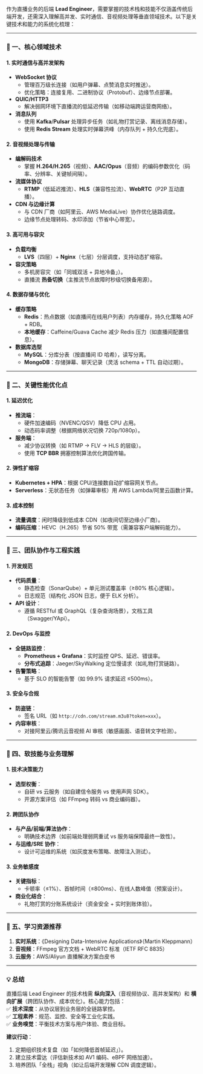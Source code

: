 作为直播业务的后端 **Lead Engineer**，需要掌握的技术栈和技能不仅涵盖传统后端开发，还需深入理解高并发、实时通信、音视频处理等垂直领域技术。以下是关键技术和能力的系统化梳理：

---

### **📌 一、核心领域技术**
#### **1. 实时通信与高并发架构**
- **WebSocket 协议**  
  - 管理百万级长连接（如用户弹幕、点赞消息实时推送）。  
  - 优化策略：连接复用、二进制协议（Protobuf）、边缘节点部署。  
- **QUIC/HTTP3**  
  - 解决弱网环境下直播流的低延迟传输（如移动端跨运营商网络）。  
- **消息队列**  
  - 使用 **Kafka**/**Pulsar** 处理异步任务（如礼物打赏记录、离线消息存储）。  
  - 使用 **Redis Stream** 处理实时弹幕洪峰（内存队列 + 持久化兜底）。  

#### **2. 音视频处理与传输**
- **编解码技术**  
  - 掌握 **H.264/H.265**（视频）、**AAC/Opus**（音频）的编码参数优化（码率、分辨率、关键帧间隔）。  
- **流媒体协议**  
  - **RTMP**（低延迟推流）、**HLS**（兼容性拉流）、**WebRTC**（P2P 互动直播）。  
- **CDN 与边缘计算**  
  - 与 CDN 厂商（如阿里云、AWS MediaLive）协作优化链路调度。  
  - 边缘节点处理转码、水印添加（节省中心带宽）。  

#### **3. 高可用与容灾**
- **负载均衡**  
  - **LVS**（四层）+ **Nginx**（七层）分层调度，支持动态扩缩容。  
- **容灾策略**  
  - 多机房容灾（如「同城双活 + 异地冷备」）。  
  - 直播流 **热备切换**（主推流节点故障时秒级切换备用源）。  

#### **4. 数据存储与优化**
- **缓存策略**  
  - **Redis**：热点数据（如直播间在线用户列表）内存缓存，持久化策略 AOF + RDB。  
  - **本地缓存**：Caffeine/Guava Cache 减少 Redis 压力（如直播间配置信息）。  
- **数据库选型**  
  - **MySQL**：分库分表（按直播间 ID 哈希），读写分离。  
  - **MongoDB**：存储弹幕、聊天记录（灵活 schema + TTL 自动过期）。  

---

### **📌 二、关键性能优化点**
#### **1. 延迟优化**
- **推流端**：  
  - 硬件加速编码（NVENC/QSV）降低 CPU 占用。  
  - 动态码率调整（根据网络状况切换 720p/1080p）。  
- **服务端**：  
  - 减少协议转换（如 RTMP → FLV → HLS 的层级）。  
  - 使用 **TCP BBR** 拥塞控制算法优化跨国传输。  

#### **2. 弹性扩缩容**
- **Kubernetes + HPA**：根据 CPU/连接数自动扩缩容网关节点。  
- **Serverless**：无状态任务（如弹幕审核）用 AWS Lambda/阿里云函数计算。  

#### **3. 成本控制**
- **流量调度**：闲时降级到低成本 CDN（如夜间切至边缘小厂商）。  
- **编码压缩**：HEVC（H.265）节省 50% 带宽（需兼容客户端解码能力）。  

---

### **📌 三、团队协作与工程实践**
#### **1. 开发规范**
- **代码质量**：  
  - 静态检查（SonarQube）+ 单元测试覆盖率（≥80% 核心逻辑）。  
  - 日志规范（结构化 JSON 日志，便于 ELK 分析）。  
- **API 设计**：  
  - 遵循 RESTful 或 GraphQL（复杂查询场景），文档工具（Swagger/YApi）。  

#### **2. DevOps 与监控**
- **全链路监控**：  
  - **Prometheus + Grafana**：实时监控 QPS、延迟、错误率。  
  - **分布式追踪**：Jaeger/SkyWalking 定位慢请求（如礼物打赏链路）。  
- **告警策略**：  
  - 基于 SLO 的智能告警（如 99.9% 请求延迟 ≤500ms）。  

#### **3. 安全与合规**
- **防盗链**：  
  - 签名 URL（如 `http://cdn.com/stream.m3u8?token=xxx`）。  
- **内容审核**：  
  - 对接阿里云/腾讯云音视频 AI 审核（敏感画面、语音转文字检测）。  

---

### **📌 四、软技能与业务理解**
#### **1. 技术决策能力**
- **选型权衡**：  
  - 自研 vs 云服务（如自建信令服务 vs 使用声网 SDK）。  
  - 开源方案评估（如 FFmpeg 转码 vs 商业编码器）。  

#### **2. 跨团队协作**
- **与产品/前端/算法协作**：  
  - 明确技术边界（如前端处理弱网重试 vs 服务端保障最终一致性）。  
- **与运维/SRE 协作**：  
  - 设计可运维的系统（如灰度发布策略、故障注入测试）。  

#### **3. 业务敏感度**
- **关键指标**：  
  - 卡顿率（≤1%）、首帧时间（≤800ms）、在线人数峰值（预案设计）。  
- **商业化结合**：  
  - 礼物打赏的分账系统设计（资金安全 + 实时到账体验）。  

---

### **📌 五、学习资源推荐**
1. **实时系统**：《Designing Data-Intensive Applications》（Martin Kleppmann）  
2. **音视频**：FFmpeg 官方文档 + WebRTC 标准（IETF RFC 8835）  
3. **云服务**：AWS/Aliyun 直播解决方案白皮书  

---

### **💡 总结**
直播后端 Lead Engineer 的技术栈需 **纵向深入**（音视频协议、高并发架构）和 **横向扩展**（跨团队协作、成本优化）。核心能力包括：  
✅ **技术深度**：从协议层到业务层的全链路掌控。  
✅ **工程素养**：规范、监控、安全等工业化实践。  
✅ **业务嗅觉**：平衡技术方案与用户体验、商业目标。  

**建议行动**：  
1. 定期组织技术复盘（如「如何降低首帧延迟」）。  
2. 建立技术雷达（评估新技术如 AV1 编码、eBPF 网络加速）。  
3. 培养团队「全栈」视角（如让后端开发理解 CDN 调度逻辑）。